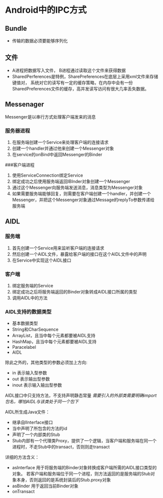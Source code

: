 # Android中的IPC方式

## Bundle
* 传输的数据必须要能够序列化

## 文件
* A进程把数据写入文件， B进程通过读取这个文件来获得数据
* SharedPerferences是特例，SharePreferences在底层上采用xml文件来存储键值对， 系统对它的读写有一定的缓存策略，在内存中会有一份SharedPreferences文件的缓存，高并发读写访问有很大几率丢失数据。

## Messenager

Messenger是以串行方式处理客户端发来的消息

### 服务器进程
1. 在服务端创建一个Service来处理客户端的连接请求
2. 创建一个handler并通过他来创建一个Messenger对象
3. 在service的onBind中返回Messenger的Binder


###客户端进程
1. 使用ServiceConnection绑定Service
2. 绑定成功之后使用服务端返回IBInder对象创建一个Messenger
3. 通过这个Messenger向服务端发送消息，消息类型为Messenger对象
4. 如果需要服务端能够回复，则需要在客户端创建一个handler，并创建一个Messenger，并把这个Messenger对象通过Message的replyTo参数传递给服务端

## AIDL

### 服务端
1. 首先创建一个Service用来监听客户端的连接请求
2. 然后创建一个AIDL文件，暴露给客户端的接口在这个AIDL文件中的声明
3. 在Service中实现这个AIDL接口

### 客户端
1. 绑定服务端的Service
2. 绑定成功之后将服务端返回的Binder对象转成AIDL接口所属的类型
3. 调用AIDL中的方法

### AIDL支持的数据类型
* 基本数据类型
* String和CharSequence
* ArrayList，且当中每个元素都要被AIDL支持
* HashMap，且当中每个元素都要被AIDL支持
* Paracelabel
* AIDL

除此之外的，其他类型的参数必须加上方向:
* in 表示输入型参数
* out 表示输出型参数
* inout 表示输入输出型参数

AIDL接口中只支持方法，不支持声明静态常量
*需要引入的外部类需要明确import包名，哪怕AIDL与该类处于同一个包下*

AIDL所生成Java文件：
* 继承自IInterface接口
* 当中声明了所包含的方法的id
* 声明了一个内部类的Stub
* Stub内部有一个代理类Proxy，提供了一个逻辑，当客户端和服务端在同一个进程时，不走Stub中的transact，否则则走transact  

详细的方法含义：
* asInterface   用于将服务端的Binder对象转换成客户端所需的AIDL接口类型的对象。 若客户端和服务端位于同一个进程，则方法返回的是服务端的Stub对象本身，否则返回的是系统封装后的Stub.proxy对象
* asBinder      用于返回当前Binder对象
* onTransact    